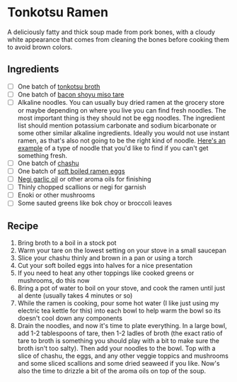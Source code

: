 # Tonkotsu Ramen

A deliciously fatty and thick soup made from pork bones, with a cloudy white appearance that comes from cleaning the bones before cooking them to avoid brown colors.

## Ingredients

- [ ] One batch of [tonkotsu broth](../components/tonkotsu-broth.md)
- [ ] One batch of [bacon shoyu miso tare](../components/bacon-shoyu-miso-tare.md)
- [ ] Alkaline noodles. You can usually buy dried ramen at the grocery store or maybe depending on where you live you can find fresh noodles. The most important thing is they should not be egg noodles. The ingredient list should mention potassium carbonate and sodium bicarbonate or some other similar alkaline ingredients. Ideally you would not use instant ramen, as that's also not going to be the right kind of noodle. [Here's an example](https://www.sayweee.com/en/product/JBasket-Japanese-Ramen-Noodles------/11917) of a type of noodle that you'd like to find if you can't get something fresh.
- [ ] One batch of [chashu](../sous-vide-proteins/sous-vide-chashu-pork.md)
- [ ] One batch of [soft boiled ramen eggs](../soft-boiled-ramen-eggs.md)
- [ ] [Negi garlic oil](../components/negi-garlic-oil.md) or other aroma oils for finishing
- [ ] Thinly chopped scallions or negi for garnish
- [ ] Enoki or other mushrooms
- [ ] Some sauted greens like bok choy or broccoli leaves

## Recipe

1. Bring broth to a boil in a stock pot
1. Warm your tare on the lowest setting on your stove in a small saucepan
1. Slice your chashu thinly and brown in a pan or using a torch
1. Cut your soft boiled eggs into halves for a nice presentation
1. If you need to heat any other toppings like cooked greens or mushrooms, do this now
1. Bring a pot of water to boil on your stove, and cook the ramen until just al dente (usually takes 4 minutes or so)
1. While the ramen is cooking, pour some hot water (I like just using my electric tea kettle for this) into each bowl to help warm the bowl so its doesn't cool down any components
1. Drain the noodles, and now it's time to plate everything. In a large bowl, add 1-2 tablespoons of tare, then 1-2 ladles of broth (the exact ratio of tare to broth is something you should play with a bit to make sure the broth isn't too salty). Then add your noodles to the bowl. Top with a slice of chashu, the eggs, and any other veggie toppics and mushrooms and some sliced scallions and some dried seaweed if you like. Now's also the time to drizzle a bit of the aroma oils on top of the soup.
